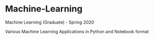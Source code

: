 # Machine-Learning
Machine Learning (Graduate) - Spring 2020

Various Machine Learning Applications in Python and Notebook format
